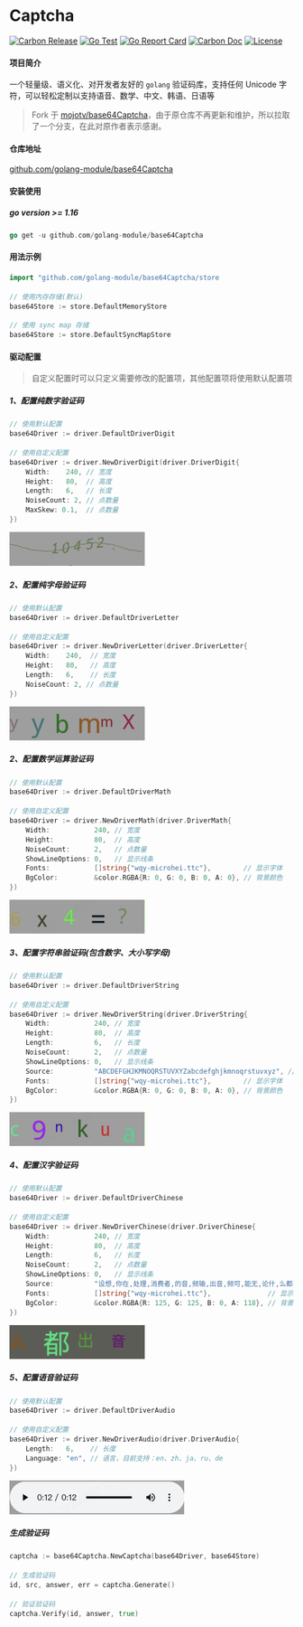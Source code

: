 # Captcha  #

[![Carbon Release](https://img.shields.io/github/release/golang-module/base64Captcha.svg)](https://github.com/golang-module/base64Captcha/releases)
[![Go Test](https://github.com/golang-module/base64Captcha/actions/workflows/test.yml/badge.svg)](https://github.com/golang-module/base64Captcha/actions)
[![Go Report Card](https://goreportcard.com/badge/github.com/golang-module/base64Captcha)](https://goreportcard.com/report/github.com/golang-module/base64Captcha)
[![Carbon Doc](https://img.shields.io/badge/go.dev-reference-brightgreen?logo=go&logoColor=white&style=flat)](https://pkg.go.dev/github.com/golang-module/base64Captcha)
[![License](https://img.shields.io/github/license/golang-module/base64Captcha)](https://github.com/golang-module/base64Captcha/blob/master/LICENSE)

#### 项目简介

一个轻量级、语义化、对开发者友好的 `golang` 验证码库，支持任何 Unicode 字符，可以轻松定制以支持语音、数学、中文、韩语、日语等

> Fork 于 [mojotv/base64Captcha](https://github.com/mojotv/base64Captcha)，由于原仓库不再更新和维护，所以拉取了一个分支，在此对原作者表示感谢。
#### 仓库地址

[github.com/golang-module/base64Captcha](https://github.com/golang-module/base64Captcha "github.com/golang-module/base64Captcha")

#### 安装使用

##### go version >= 1.16

```go
go get -u github.com/golang-module/base64Captcha
```

#### 用法示例

```go
import "github.com/golang-module/base64Captcha/store

// 使用内存存储(默认)
base64Store := store.DefaultMemoryStore

// 使用 sync map 存储
base64Store := store.DefaultSyncMapStore
```
#### 驱动配置
> 自定义配置时可以只定义需要修改的配置项，其他配置项将使用默认配置项

##### 1、配置纯数字验证码
```go
// 使用默认配置
base64Driver := driver.DefaultDriverDigit

// 使用自定义配置
base64Driver := driver.NewDriverDigit(driver.DriverDigit{
    Width:    240, // 宽度
    Height:   80,  // 高度
    Length:   6,   // 长度
    NoiseCount: 2, // 点数量
    MaxSkew: 0.1,  // 点数量
})
```
![digit](assets/digit.png)
##### 2、配置纯字母验证码
```go
// 使用默认配置
base64Driver := driver.DefaultDriverLetter

// 使用自定义配置
base64Driver := driver.NewDriverLetter(driver.DriverLetter{
    Width:    240,  // 宽度
    Height:   80,   // 高度
    Length:   6,    // 长度
    NoiseCount: 2, // 点数量
})
```

![letter](assets/letter.png)
##### 2、配置数学运算验证码
```go
// 使用默认配置
base64Driver := driver.DefaultDriverMath

// 使用自定义配置
base64Driver := driver.NewDriverMath(driver.DriverMath{
    Width:           240, // 宽度
    Height:          80,  // 高度
    NoiseCount:      2,   // 点数量
    ShowLineOptions: 0,   // 显示线条 
    Fonts:           []string{"wqy-microhei.ttc"},        // 显示字体
    BgColor:         &color.RGBA{R: 0, G: 0, B: 0, A: 0}, // 背景颜色
})
```
![math](assets/math.png)
##### 3、配置字符串验证码(包含数字、大小写字母)
```go
// 使用默认配置
base64Driver := driver.DefaultDriverString

// 使用自定义配置
base64Driver := driver.NewDriverString(driver.DriverString{
    Width:           240, // 宽度
    Height:          80,  // 高度
    Length:          6,   // 长度
    NoiseCount:      2,   // 点数量
    ShowLineOptions: 0,   // 显示线条
    Source:          "ABCDEFGHJKMNOQRSTUVXYZabcdefghjkmnoqrstuvxyz", // 字符源
    Fonts:           []string{"wqy-microhei.ttc"},        // 显示字体
    BgColor:         &color.RGBA{R: 0, G: 0, B: 0, A: 0}, // 背景颜色
})
```
![string](assets/string.png)
##### 4、配置汉字验证码
```go
// 使用默认配置
base64Driver := driver.DefaultDriverChinese

// 使用自定义配置
base64Driver := driver.NewDriverChinese(driver.DriverChinese{
    Width:           240, // 宽度
    Height:          80,  // 高度
    Length:          6,   // 长度
    NoiseCount:      2,   // 点数量
    ShowLineOptions: 0,   // 显示线条
    Source:          "设想,你在,处理,消费者,的音,频输,出音,频可,能无,论什,么都,没有,任何,输出,或者,它可,能是,单声道,立体声,或是,环绕立,体声的,,不想要,的值",  // 字符源
    Fonts:           []string{"wqy-microhei.ttc"},              // 显示字体
    BgColor:         &color.RGBA{R: 125, G: 125, B: 0, A: 118}, // 背景颜色
})
```
![chinese](assets/chinese.png)

##### 5、配置语音验证码
```go
// 使用默认配置
base64Driver := driver.DefaultDriverAudio

// 使用自定义配置
base64Driver := driver.NewDriverAudio(driver.DriverAudio{
    Length:   6,    // 长度
    Language: "en", // 语言，目前支持：en、zh、ja、ru、de
})
```
![audio](assets/audio.png)

##### 生成验证码
```go
captcha := base64Captcha.NewCaptcha(base64Driver, base64Store)

// 生成验证码
id, src, answer, err = captcha.Generate()

// 验证验证码
captcha.Verify(id, answer, true)
```
